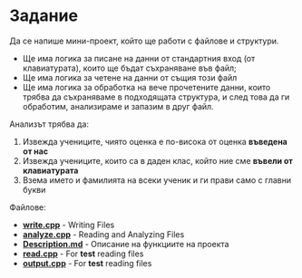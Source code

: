 # Задание
Да се напише мини-проект, който ще работи с файлове и структури.
- Ще има логика за писане на данни от стандартния вход (от клавиатурата), които ще бъдат съхраняване във файл;
- Ще има логика за четене на данни от същия този файл
- Ще има логика за обработка на вече прочетените данни, които трябва да съхраняваме в подходящата структура, и след това да ги обработим, анализираме и запазим в друг файл. 

Анализът трябва да:
1) Извежда учениците, чиято оценка е по-висока от оценка **въведена от нас**
2) Извежда учениците, които са в даден клас, който ние сме **въвели от клавиатурата**
3) Взема името и фамилията на всеки ученик и ги прави само с главни букви

Файлове:
- **[write.cpp](https://github.com/emilia98/CPlusPlus-Tutorials/blob/master/Files/Students/write.cpp "write.cpp")** - Writing Files
- **[analyze.cpp](https://github.com/emilia98/CPlusPlus-Tutorials/blob/master/Files/Students/analyze.cpp "analyze.cpp")** - Reading and Analyzing Files
- **[Description.md](https://github.com/emilia98/CPlusPlus-Tutorials/blob/master/Files/Students/Description.md "Description.md")** - Описание на функциите на проекта
- **[read.cpp](https://github.com/emilia98/CPlusPlus-Tutorials/blob/master/Files/Students/read.cpp "read.cpp")** - For **test** reading files
- **[output.cpp](https://github.com/emilia98/CPlusPlus-Tutorials/blob/master/Files/Students/output.cpp "output.cpp")** - For **test** reading files